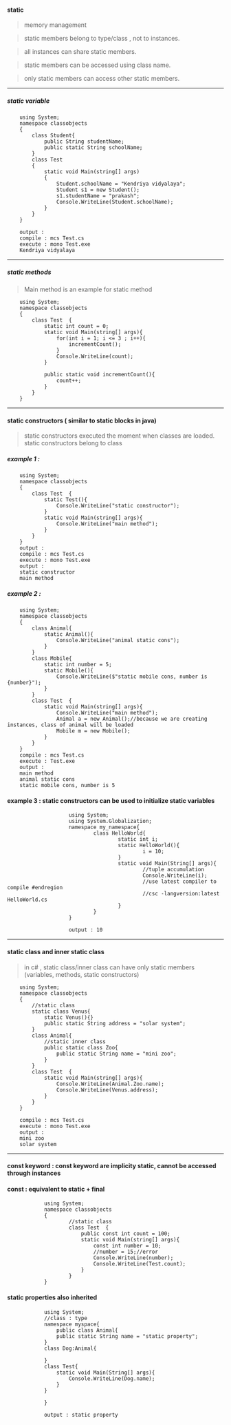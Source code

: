 #### static
> memory management

> static members belong to type/class , not to instances.

> all instances can share static members.

> static members can be accessed using class name.

> only static members can access other static members.

---

##### static variable  
        
        using System;  
        namespace classobjects  
        {       
            class Student{
                public String studentName;
                public static String schoolName;
            }                    
            class Test  
            {              
                static void Main(string[] args)  
                {                  
                    Student.schoolName = "Kendriya vidyalaya";
                    Student s1 = new Student();
                    s1.studentName = "prakash";
                    Console.WriteLine(Student.schoolName);     
                }              
            }  
        }
        
        output : 
        compile : mcs Test.cs
        execute : mono Test.exe
        Kendriya vidyalaya

---

##### static methods        
> Main method is an example for static method


        using System;  
        namespace classobjects  
        {                               
            class Test  {
                static int count = 0;              
                static void Main(string[] args){                                  
                    for(int i = 1; i <= 3 ; i++){
                        incrementCount();
                    }
                    Console.WriteLine(count);                                
                }     

                public static void incrementCount(){
                    count++;
                }
            }  
        }  
        
        
---

#### static constructors ( similar to static blocks in java)
> static constructors executed the moment when classes are loaded. 
> static constructors belong to class

##### example 1 :
        using System;  
        namespace classobjects  
        {                               
            class Test  {
                static Test(){
                    Console.WriteLine("static constructor");
                }            
                static void Main(string[] args){                                  
                    Console.WriteLine("main method");
                }     
            }  
        }
        output : 
        compile : mcs Test.cs
        execute : mono Test.exe
        output : 
        static constructor
        main method

##### example 2 :
        using System;  
        namespace classobjects  
        { 
            class Animal{
                static Animal(){
                    Console.WriteLine("animal static cons");
                }
            }   
            class Mobile{
                static int number = 5;
                static Mobile(){
                    Console.WriteLine($"static mobile cons, number is {number}");
                }
            }                           
            class Test  {                        
                static void Main(string[] args){                                                  
                    Console.WriteLine("main method");
                    Animal a = new Animal();//because we are creating instances, class of animal will be loaded
                    Mobile m = new Mobile();
                }     
            }  
        }  
        compile : mcs Test.cs
        execute : Test.exe        
        output : 
        main method
        animal static cons
        static mobile cons, number is 5
        
        
#### example 3 : static constructors can be used to initialize static variables

                        using System;
                        using System.Globalization;
                        namespace my_namespace{
                                class HelloWorld{
                                        static int i;
                                        static HelloWorld(){
                                                i = 10;
                                        }
                                        static void Main(String[] args){
                                                //tuple accumulation
                                                Console.WriteLine(i);
                                                //use latest compiler to compile #endregion
                                                //csc -langversion:latest HelloWorld.cs
                                        }
                                } 
                        }

                        output : 10
          
        
---

#### static class and inner static class


>  in c# , static class/inner class can have only static members (variables, methods, static constructors)

        using System;  
        namespace classobjects  
        { 
            //static class
            static class Venus{
                static Venus(){}
                public static String address = "solar system";
            }
            class Animal{
                //static inner class
                public static class Zoo{
                    public static String name = "mini zoo";
                } 
            }             
            class Test  {                                    
                static void Main(string[] args){                                                                  
                    Console.WriteLine(Animal.Zoo.name);       
                    Console.WriteLine(Venus.address);      
                }     
            }  
        }  
        
        compile : mcs Test.cs
        execute : mono Test.exe
        output : 
        mini zoo
        solar system
        
---
#### const keyword : const keyword are implicity static, cannot be accessed through instances
#### const : equivalent to static + final

                using System;  
                namespace classobjects  
                { 
                        //static class                             
                        class Test  {  
                            public const int count = 100;                                 
                            static void Main(string[] args){                                                                  
                                const int number = 10;
                                //number = 15;//error
                                Console.WriteLine(number);                
                                Console.WriteLine(Test.count);
                            }     
                        }  
                }  


#### static properties also inherited

                using System;
                //class : type
                namespace myspace{
                    public class Animal{
                    public static String name = "static property";
                }
                class Dog:Animal{

                }
                class Test{
                    static void Main(String[] args){
                        Console.WriteLine(Dog.name);    
                    } 
                }

                }

                output : static property
